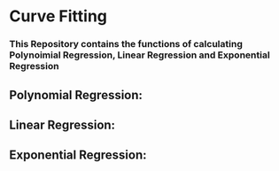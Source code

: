 # Curve Fitting
### This Repository contains the functions of calculating Polynoimial Regression, Linear Regression and Exponential Regression 

## Polynomial Regression: 

## Linear Regression: 

## Exponential Regression:
